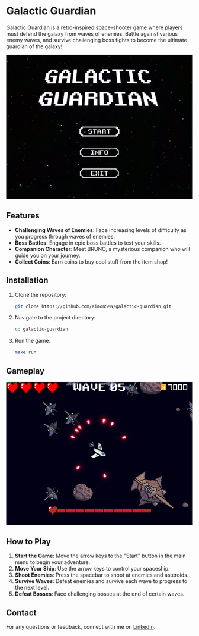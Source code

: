 # Galactic Guardian

Galactic Guardian is a retro-inspired space-shooter game where players must defend the galaxy from waves of enemies. Battle against various enemy waves, and survive challenging boss fights to become the ultimate guardian of the galaxy!

![Main Menu](/programs/assets/screenshots/main_menu.png)

## Features

- **Challenging Waves of Enemies**: Face increasing levels of difficulty as you progress through waves of enemies.
- **Boss Battles**: Engage in epic boss battles to test your skills.
- **Companion Character**: Meet BRUNO, a mysterious companion who will guide you on your journey.
- **Collect Coins**: Earn coins to buy cool stuff from the item shop!

## Installation

1. Clone the repository:
   ```sh
   git clone https://github.com/KimonSMN/galactic-guardian.git
   ```
2. Navigate to the project directory:
   ```sh
   cd galactic-guardian
   ```
3. Run the game:

   ```sh
   make run
   ```

## Gameplay

![Main Menu](/programs/assets/screenshots/fight_1.png)

## How to Play

1. **Start the Game**: Move the arrow keys to the "Start" button in the main menu to begin your adventure.
2. **Move Your Ship**: Use the arrow keys to control your spaceship.
3. **Shoot Enemies**: Press the spacebar to shoot at enemies and asteroids.
4. **Survive Waves**: Defeat enemies and survive each wave to progress to the next level.
5. **Defeat Bosses**: Face challenging bosses at the end of certain waves.

## Contact

For any questions or feedback, connect with me on [LinkedIn](https://www.linkedin.com/in/kimon-smirlianos/).
